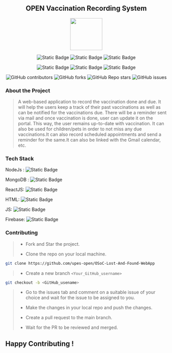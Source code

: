 <div align='center'>

## OPEN Vaccination Recording System 

<img src='https://github.com/upes-open/Git-WorkShop/assets/101355193/b9315c8e-5aaa-438e-ab5a-48b25571dc90' width=100>

![Static Badge](https://img.shields.io/badge/Discord-202020?logo=discord&logoColor=%235865F2&link=http%3A%2F%2Fdiscord.gg%2F2rnWsvkX) ![Static Badge](https://img.shields.io/badge/Twitter-202020?logo=twitter&logoColor=%231DA1F2&link=https%3A%2F%2Ftwitter.com%2FUpesOpen) ![Static Badge](https://img.shields.io/badge/Instagram-202020?logo=instagram&logoColor=%23E4405F&link=https%3A%2F%2Fwww.instagram.com%2Fupesopen_%2F)



![Static Badge](https://img.shields.io/badge/Discord-202020?logo=discord&logoColor=%235865F2&link=http%3A%2F%2Fdiscord.gg%2F2rnWsvkX) ![Static Badge](https://img.shields.io/badge/Twitter-202020?logo=twitter&logoColor=%231DA1F2&link=https%3A%2F%2Ftwitter.com%2FUpesOpen) ![Static Badge](https://img.shields.io/badge/Instagram-202020?logo=instagram&logoColor=%23E4405F&link=https%3A%2F%2Fwww.instagram.com%2Fupesopen_%2F)

![GitHub contributors](https://img.shields.io/github/contributors/upes-open/OSoC-Ambulance-Tracking-App) ![GitHub forks](https://img.shields.io/github/forks/upes-open/OSoC-Ambulance-Tracking-App) ![GitHub Repo stars](https://img.shields.io/github/stars/upes-open/OSoC-Ambulance-Tracking-App) ![GitHub issues](https://img.shields.io/github/issues/upes-open/OSoC-Ambulance-Tracking-App)

<!--- contributor banner: https://shields.io/badges/git-hub-contributors
fork banner: https://shields.io/badges/git-hub-forks
star banner: https://shields.io/badges/git-hub-repo-stars
issues banner: https://shields.io/badges/git-hub-issues--->

</div>

### About the Project
> A web-based application to record the vaccination done and due. It will help the users keep a track of their past vaccinations as well as can be notified for the vaccinations due. There will be a reminder sent via mail and once vaccination is done, user can update it on the portal. This way, the user remains up-to-date with vaccination. 
> It can also be used for children/pets in order to not miss any due vaccinations.It can also record scheduled appointments and send a reminder for the same.It can also be linked with the Gmail calendar, etc.

### Tech Stack

NodeJs : ![Static Badge](https://img.shields.io/badge/NodeJS-101010?logo=nodedotjs&logoColor=%23339933)

MongoDB : ![Static Badge](https://img.shields.io/badge/MongoDB-101010?logo=mongodb&logoColor=%2347A248)

ReactJS: ![Static Badge](https://img.shields.io/badge/ReactJS-101010?logo=react&logoColor=%2361DAFB)

HTML: ![Static Badge](https://img.shields.io/badge/HTML-101010?logo=html5&logoColor=%23E34F26)

JS: ![Static Badge](https://img.shields.io/badge/JavaScript-101010?logo=javascript&logoColor=%23F7DF1E)

Firebase: ![Static Badge](https://img.shields.io/badge/Firebase-101010?logo=firebase&logoColor=%23FFCA28)


### Contributing

> * Fork and Star the project.
>
> * Clone the repo on your local machine.
>
```bash
git clone https://github.com/upes-open/OSoC-Lost-And-Found-WebApp
```
>
> * Create a new branch `<Your_GitHub_username>`
>
```bash
git checkout -b <GitHub_usename>
```
>
> * Go to the issues tab and comment on a suitable issue of your choice and wait for the issue to be assigned to you.
>
> * Make the changes in your local repo and push the changes.
> * Create a pull request to the main branch.
> * Wait for the PR to be reviewed and merged.


## Happy Contributing !



